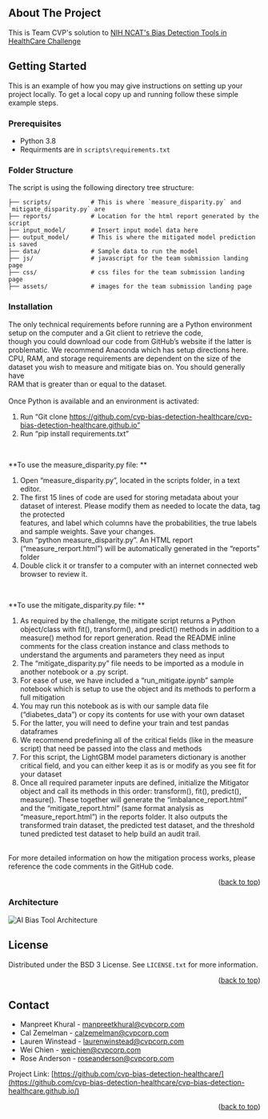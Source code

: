 
<!-- ABOUT THE PROJECT -->
## About The Project

This is Team CVP's solution to [NIH NCAT's Bias Detection Tools in HealthCare Challenge]( https://expeditionhacks.com/bias-detection-healthcare/)



<!-- GETTING STARTED -->
## Getting Started

This is an example of how you may give instructions on setting up your project locally.
To get a local copy up and running follow these simple example steps.


### Prerequisites

* Python 3.8
* Requirments are in `scripts\requirements.txt`


### Folder Structure
The script is using the following directory tree structure:
```/
├── scripts/           # This is where `measure_disparity.py` and `mitigate_disparity.py` are
├── reports/           # Location for the html report generated by the script
├── input_model/       # Insert input model data here
├── output_model/      # This is where the mitigated model prediction is saved
├── data/              # Sample data to run the model 
├── js/                # javascript for the team submission landing page 
├── css/               # css files for the team submission landing page 
├── assets/            # images for the team submission landing page 
```


### Installation
The only technical requirements before running are a Python environment setup on the computer and a Git client to retrieve the code, <br />
though you could download our code from GitHub’s website if the latter is problematic. We recommend Anaconda which has setup directions here.  <br />
CPU, RAM, and storage requirements are dependent on the size of the dataset you wish to measure and mitigate bias on. You should generally have <br />
RAM that is greater than or equal to the dataset. <br />
<br />
Once Python is available and an environment is activated:
<br />
1.	Run “Git clone https://github.com/cvp-bias-detection-healthcare/cvp-bias-detection-healthcare.github.io”
2.	Run “pip install requirements.txt”
<br />

**To use the measure_disparity.py file: ** <br />
1.	Open “measure_disparity.py”, located in the scripts folder, in a text editor. <br />
2.	The first 15 lines of code are used for storing metadata about your dataset of interest. Please modify them as needed to locate the data, tag the protected <br /> features, and label which columns have the probabilities, the true labels and sample weights. Save your changes. <br />
3.	Run “python measure_disparity.py”. An HTML report (“measure_rerport.html”) will be automatically generated in the “reports” folder <br />
4.	Double click it or transfer to a computer with an internet connected web browser to review it. <br />
<br />

**To use the mitigate_disparity.py file: **
1.	As required by the challenge, the mitigate script returns a Python object/class with fit(), transform(), and predict() methods in addition to a measure() method for report generation. Read the README inline comments for the class creation instance and class methods to understand the arguments and parameters they need as input
2.	The “mitigate_disparity.py” file needs to be imported as a module in another notebook or a .py script.
3.	For ease of use, we have included a “run_mitigate.ipynb” sample notebook which is setup to use the object and its methods to perform a full mitigation
4.	You may run this notebook as is with our sample data file (“diabetes_data”) or copy its contents for use with your own dataset
5.	For the latter, you will need to define your train and test pandas dataframes 
6.	We recommend predefining all of the critical fields (like in the measure script) that need be passed into the class and methods
7.	For this script, the LightGBM model parameters dictionary is another critical field, and you can either keep it as is or modify as you see fit for your dataset
8.	Once all required parameter inputs are defined, initialize the Mitigator object and call its methods in this order: transform(), fit(), predict(), measure(). These together will generate the “imbalance_report.html” and the “mitigate_report.html” (same format analysis as “measure_report.html”) in the reports folder. It also outputs the transformed train dataset, the predicted test dataset, and the threshold tuned predicted test dataset to help build an audit trail.
<br />
For more detailed information on how the mitigation process works, please reference the code comments in the GitHub code.

<p align="right">(<a href="#readme-top">back to top</a>)</p>

### Architecture
![AI Bias Tool Architecture](https://github.com/cvp-bias-detection-healthcare/cvp-bias-detection-healthcare.github.io/blob/e32af3038ab9d87ac031e5171713adff2145dd73/assets/img/23-003-001-02_NCATS%20AI%20Challenge-02.png)


<!-- LICENSE -->
## License

Distributed under the BSD 3 License. See `LICENSE.txt` for more information.

<p align="right">(<a href="#readme-top">back to top</a>)</p>



<!-- CONTACT -->
## Contact

* Manpreet Khural - manpreetkhural@cvpcorp.com
* Cal Zemelman - calzemelman@cvpcorp.com
* Lauren Winstead - laurenwinstead@cvpcorp.com
* Wei Chien - weichien@cvpcorp.com
* Rose Anderson - roseanderson@cvpcorp.com


Project Link: [https://github.com/cvp-bias-detection-healthcare/](https://github.com/cvp-bias-detection-healthcare/cvp-bias-detection-healthcare.github.io/)

<p align="right">(<a href="#readme-top">back to top</a>)</p>
